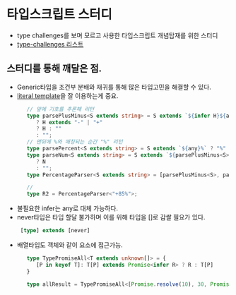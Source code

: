 # 타입스크립트 스터디
 - type challenges를 보며 모르고 사용한 타입스크립트 개념탑재를 위한 스터디  
- [type-challenges 리스트](https://ghaiklor.github.io/type-challenges-solutions/ko/)  
## 스터디를 통해 깨달은 점.
 - Generic타입을 조건부 분배와 재귀를 통해 많은 타입고민을 해결할 수 있다.
 - [literal template](https://www.typescriptlang.org/docs/handbook/2/template-literal-types.html)을 잘 이용하는게 중요. 
   ```typescript
      // 앞에 기호를 추론해 리턴
      type parsePlusMinus<S extends string> = S extends `${infer H}${any}`
         ? H extends "-" | "+"
         ? H : ""
         : "";
      // 맨뒤에 %와 매칭되는 순간 "%" 리턴
      type parsePercent<S extends string> = S extends `${any}%` ? "%" : "";
      type parseNum<S extends string> = S extends `${parsePlusMinus<S>}${infer N}${parsePercent<S>}`
         ? N
         : "";
      type PercentageParser<S extends string> = [parsePlusMinus<S>, parseNum<S>, parsePercent<S>];

      //
      type R2 = PercentageParser<"+85%">;
   ```
- 불필요한 infer는 any로 대체 가능하다.
- never타입은 타입 할달 불가하며 이를 위해 타입을 []로 감쌀 필요가 있다.
    ```typescript
     [type] extends [never]
    ```
- 배열타입도 객체와 같이 요소에 접근가능.
   ```typescript
      type TypePromiseAll<T extends unknown[]> = {
         [P in keyof T]: T[P] extends Promise<infer R> ? R : T[P]      
      }

      type allResult = TypePromiseAll<[Promise.resolve(10), 30, Promise.resolve("chaos")]>
   ```